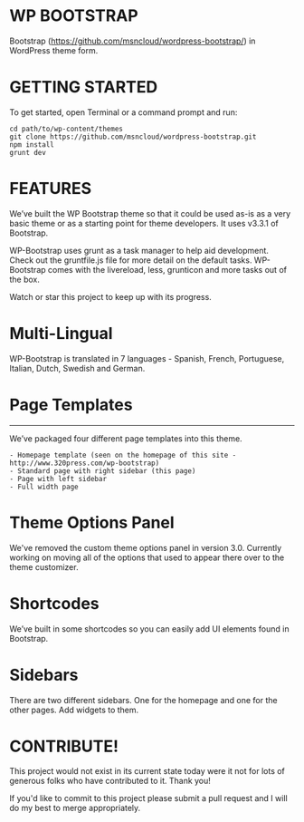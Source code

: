 WP BOOTSTRAP
===================

Bootstrap (https://github.com/msncloud/wordpress-bootstrap/) in WordPress theme form.

# GETTING STARTED

To get started, open Terminal or a command prompt and run:

	cd path/to/wp-content/themes
	git clone https://github.com/msncloud/wordpress-bootstrap.git
	npm install
	grunt dev

# FEATURES

We’ve built the WP Bootstrap theme so that it could be used as-is as a very basic theme or as a starting point for theme developers. It uses v3.3.1 of Bootstrap.

WP-Bootstrap uses grunt as a task manager to help aid development. Check out the gruntfile.js file for more detail on the default tasks. WP-Bootstrap comes with the livereload, less, grunticon and more tasks out of the box. 

Watch or star this project to keep up with its progress.

# Multi-Lingual

WP-Bootstrap is translated in 7 languages - Spanish, French, Portuguese, Italian, Dutch, Swedish and German. 

# Page Templates
______________

We’ve packaged four different page templates into this theme.

    - Homepage template (seen on the homepage of this site - http://www.320press.com/wp-bootstrap)
    - Standard page with right sidebar (this page)
    - Page with left sidebar
    - Full width page

# Theme Options Panel

We've removed the custom theme options panel in version 3.0. Currently working on moving all of the options that used to appear there over to the theme customizer. 

# Shortcodes

We’ve built in some shortcodes so you can easily add UI elements found in Bootstrap.

# Sidebars

There are two different sidebars. One for the homepage and one for the other pages. Add widgets to them.

# CONTRIBUTE!

This project would not exist in its current state today were it not for lots of generous folks who have contributed to it. Thank you! 

If you'd like to commit to this project please submit a pull request and I will do my best to merge appropriately.
